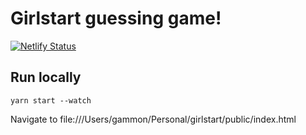 # Girlstart guessing game!

[![Netlify Status](https://api.netlify.com/api/v1/badges/3078e2a8-e9e7-4426-b214-db06e022be95/deploy-status)](https://app.netlify.com/sites/girlstartguessinggame/deploys)

## Run locally

```
yarn start --watch
```

Navigate to file:///Users/gammon/Personal/girlstart/public/index.html